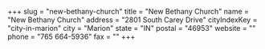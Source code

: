 +++
slug = "new-bethany-church"
title = "New Bethany Church"
name = "New Bethany Church"
address = "2801 South Carey Drive"
cityIndexKey = "city-in-marion"
city = "Marion"
state = "IN"
postal = "46953"
website = ""
phone = "765 664-5936"
fax = ""
+++
